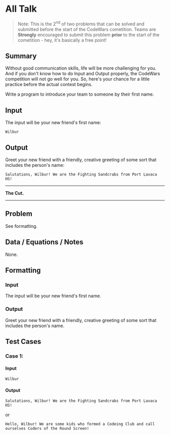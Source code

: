 # All Talk
>Note: This is the 2<sup>nd</sup> of two problems that can be solved and submitted before the start of the CodeWars cometition. Teams are **Strongly** encouraged to submit this problem **prior** to the start of the cometition - hey, it's basically a free point!


## Summary
Without good communication skills, life will be more challenging for you. And if you don't know how to do Input and Output properly, the CodeWars competition will not go well for you. So, here's your chance for a little practice before the actual contest begins.

Write a program to introduce your team to someone by their first name.

## Input
The input will be your new friend's first name:  
```
Wilbur
```

## Output
Greet your new friend with a friendly, creative greeting of some sort that includes the person's name:  
```
Salutations, Wilbur! We are the Fighting Sandcrabs from Port Lavaca HS!
```


---  

**The Cut.**  

---

## Problem
See formatting.

## Data / Equations / Notes
None.

## Formatting
### Input
The input will be your new friend's first name.
### Output
Greet your new friend with a friendly, creative greeting of some sort that includes the person's name.

## Test Cases

### Case 1:
#### Input
```
Wilbur
```
#### Output
```
Salutations, Wilbur! We are the Fighting Sandcrabs from Port Lavaca HS!
```
or
```
Hello, Wilbur! We are some kids who formed a Codeing Club and call ourselves Coders of the Round Screen!
```
